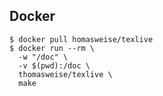 ## Docker

```shell
$ docker pull homasweise/texlive
$ docker run --rm \
  -w "/doc" \
  -v $(pwd):/doc \
  thomasweise/texlive \
  make
```
